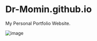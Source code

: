 # Dr-Momin.github.io
My Personal Portfolio Website.

![image](https://user-images.githubusercontent.com/68404645/184549760-20c0c8b7-5052-43d7-b25c-85edb800a0e0.png)
